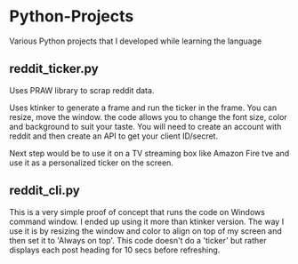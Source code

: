# Python-Projects
Various Python projects that I developed while learning the language

## reddit_ticker.py

Uses PRAW library to scrap reddit data.

Uses ktinker to generate a frame and run the ticker in the frame.
You can resize, move the window. the code allows you to change the font size, color and background to suit your taste.
You will need to create an account with reddit and then create an API to get your client ID/secret.

Next step would be to use it on a TV streaming box like Amazon Fire tve and use it as a personalized ticker on the screen.


## reddit_cli.py

This is a very simple proof of concept that runs the code on Windows command window. I ended up using it more than ktinker version.
The way I use it is by resizing the window and color to align on top of my screen and then set it to 'Always on top'.
This code doesn't do a 'ticker' but rather displays each post heading for 10 secs before refreshing.

